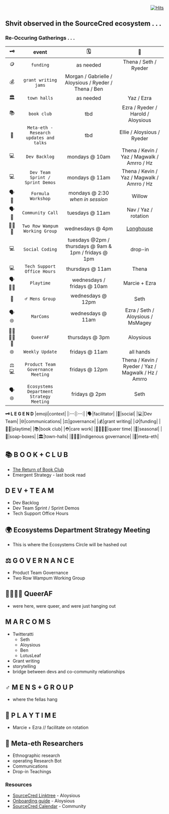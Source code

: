 <div align="right">
                 
[![Hits](https://hits.seeyoufarm.com/api/count/incr/badge.svg?url=https%3A%2F%2Fgithub.com%2FUnderground-Railroad%2FmagnificentMammals%2Fmain%2FbrainDump%2Fsourcecred%2FecosystemTasks.md&count_bg=%23FF00C1&title_bg=%23555555&icon=reverbnation.svg&icon_color=%23FF00C1&title=hits&edge_flat=false)](https://hits.seeyoufarm.com)
                 
</div>

## Shvit observed in the SourceCred ecosystem . . . 
### Re-Occuring Gatherings . . . 
|🗝️|event|🗓️|🧵|
|:--:|:--:|:--:|:--:|
|🪙|`funding`|as needed|Thena / Seth / Ryeder|
|💰|`grant writing jams`|Morgan / Gabrielle / Aloysious / Ryeder / Thena / Ben|
|🏛️|`town halls`|as needed|Yaz / Ezra|
|📚|`book club`|tbd|Ezra / Ryeder / Harold / Aloysious|
|🔭|`Meta-eth - Research updates and talks`|tbd|Ellie / Aloysious / Ryeder|
|💻|`Dev Backlog`|mondays @ 10am|Thena / Kevin / Yaz / Magwalk / Amrro / Hz|
|💻|`Dev Team Sprint / Sprint Demos`|mondays @ 11am|Thena / Kevin / Yaz / Magwalk / Amrro / Hz|
|🗣️🍂|`Formula Workshop`|mondays @ 2:30 *when in session*|Willow|
|🗣️👥|`Community Call`|tuesdays @ 11am|Nav / Yaz / rotation|
|🐢🐺🐻|`Two Row Wampum Working Group`|wednesdays @ 4pm|[Longhouse](https://www.facebook.com/longhouse.stuartmyiow)|
|💻|`Social Coding`|tuesdays @2pm / thursdays @ 9am & 1pm / fridays @ 1pm|drop-in|
|💻|`Tech Support Office Hours`|thursdays @ 11am|Thena|
|🗣️👥🤸|`Playtime`|wednesdays / fridays @ 10am|Marcie + Ezra|
|👥|`♂️ Mens Group`|wednesdays @ 12pm|Seth|
|🗣️🌐|`MarComs`|wednesdays @ 11am|Ezra / Seth / Aloysious / MsMagey|
|🏳️‍⚧️🏳️‍🌈👥|`QueerAF`|thursdays @ 3pm|Aloysious| 
|🌐|`Weekly Update`|fridays @ 11am|all hands|
|⚖️💻|`Product Team Governance Meeting`|fridays @ 12pm|Thena / Kevin / Ryeder / Yaz / Magwalk / Hz / Amrro|
|🗣️🌐|`Ecosystems Department Strategy Meeting`|fridays @ 2pm|Seth|


**🗝️ L E G E N D**
|emoji|context|
|:--:|:--:|
|🗣️|facilitator|
|👥|social|
|💻|Dev Team|
|🌐|communications|
|⚖️|governance|
|💰|grant writing|
|🪙|funding|
|🤸🏾|playtime|
|📚|book club|
|⛑️|care work|
|🏳️‍⚧️🏳️‍🌈|queer time|
|🍂|seasonal|
|🧼|soap-boxes|
|🏛️|town-halls|
|🐢🐺🐻|indigenous governance|
|🔭|meta-eth|

## 📚 B O O K + C L U B
+ [The Return of Book Club](https://discourse.sourcecred.io/t/the-return-of-book-club/1330)
+ Emergent Strategy - last book read
## D E V + T E A M
+ Dev Backlog
+ Dev Team Sprint / Sprint Demos
+ Tech Support Office Hours
## 🌍 Ecosystems Department Strategy Meeting
+ This is where the Ecosystems Circle will be hashed out
## ⚖️ G O V E R N A N C E
+ Product Team Governance
+ Two Row Wampum Working Group
## 🏳️‍⚧🏳️‍🌈 QueerAF
+ were here, were queer, and were just hanging out
## M A R C O M S 
+ Twitteratti 
  + Seth
  + Aloysious
  + Ben
  + LotusLeaf 
+ Grant writing
+ storytelling 
+ bridge between devs and co-community relationships 
## ♂️ M E N S + G R O U P
+ where the fellas hang
## 🤸 P L A Y T I M E 
+ Marcie + Ezra // facilitate on rotation
## 🔭 Meta-eth Researchers
+ Ethnographic research
+ operating Research Bot
+ Communications
+ Drop-in Teachings



### Resources
- [SourceCred Linktree](https://linktr.ee/sourcecred) - Aloysious
- [Onboarding guide](https://github.com/orgs/sourcecred/projects/8) - Aloysious
- [SourceCred Calendar](https://calendar.google.com/calendar/u/0/embed?src=ops@sourcecred.io) - Community
